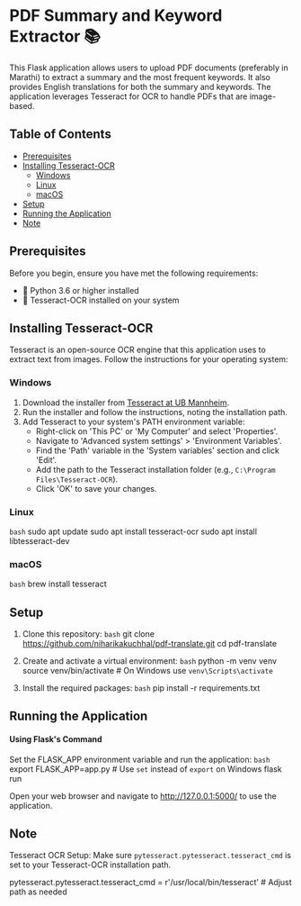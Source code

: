 # PDF Summary and Keyword Extractor 📚

This Flask application allows users to upload PDF documents (preferably in Marathi) to extract a summary and the most frequent keywords. It also provides English translations for both the summary and keywords. The application leverages Tesseract for OCR to handle PDFs that are image-based.

## Table of Contents

- [Prerequisites](#prerequisites)
- [Installing Tesseract-OCR](#installing-tesseract-ocr)
  - [Windows](#windows)
  - [Linux](#linux)
  - [macOS](#macos)
- [Setup](#setup)
- [Running the Application](#running-the-application)
- [Note](#note)

## Prerequisites

Before you begin, ensure you have met the following requirements:
- 🐍 Python 3.6 or higher installed
- 📖 Tesseract-OCR installed on your system

## Installing Tesseract-OCR

Tesseract is an open-source OCR engine that this application uses to extract text from images. Follow the instructions for your operating system:

### Windows

1. Download the installer from [Tesseract at UB Mannheim](https://github.com/UB-Mannheim/tesseract/wiki).
2. Run the installer and follow the instructions, noting the installation path.
3. Add Tesseract to your system's PATH environment variable:
   - Right-click on 'This PC' or 'My Computer' and select 'Properties'.
   - Navigate to 'Advanced system settings' > 'Environment Variables'.
   - Find the 'Path' variable in the 'System variables' section and click 'Edit'.
   - Add the path to the Tesseract installation folder (e.g., `C:\Program Files\Tesseract-OCR`).
   - Click 'OK' to save your changes.

### Linux

```bash```
sudo apt update
sudo apt install tesseract-ocr
sudo apt install libtesseract-dev


### macOS

```bash```
brew install tesseract

## Setup
1. Clone this repository:
```bash```
git clone https://github.com/niharikakuchhal/pdf-translate.git
cd pdf-translate

2. Create and activate a virtual environment:
```bash```
python -m venv venv
source venv/bin/activate  # On Windows use `venv\Scripts\activate`

3.  Install the required packages:
```bash```
pip install -r requirements.txt

## Running the Application
#### Using Flask's Command
Set the FLASK_APP environment variable and run the application:
```bash```
export FLASK_APP=app.py  # Use `set` instead of `export` on Windows
flask run

Open your web browser and navigate to http://127.0.0.1:5000/ to use the application.

## Note
Tesseract OCR Setup: Make sure `pytesseract.pytesseract.tesseract_cmd` is set to your Tesseract-OCR installation path.

pytesseract.pytesseract.tesseract_cmd = r'/usr/local/bin/tesseract'  # Adjust path as needed



